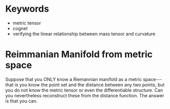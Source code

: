 # Keywords
+ metric tensor
+ cognet
+ verifying the linear relationship between mass tensor and curvature

# Reimmanian Manifold from metric space

Suppose that you ONLY know a Riemannian manifold as a metric space---that is you know the point set and the distance between any two points, but you do not know the metric tensor or even the differentiable structure. Can you nevertheless reconstruct these from the distance function. The answer is that you can.


